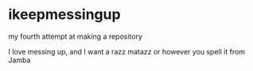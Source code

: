 # ikeepmessingup
my fourth attempt at making a repository

I love messing up, and I want a razz matazz or however you spell it from Jamba

